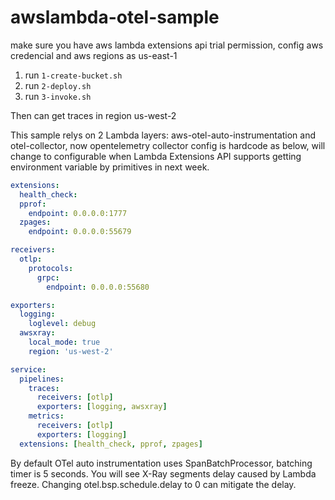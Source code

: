 # awslambda-otel-sample
make sure you have aws lambda extensions api trial permission, config aws credencial and aws regions as us-east-1
1. run `1-create-bucket.sh`
2. run `2-deploy.sh`
3. run `3-invoke.sh`

Then can get traces in region us-west-2

This sample relys on 2 Lambda layers: aws-otel-auto-instrumentation and otel-collector, now opentelemetry collector config is hardcode as below, will change to configurable when Lambda Extensions API supports getting environment variable by primitives in next week.
```yaml
extensions:
  health_check:
  pprof:
    endpoint: 0.0.0.0:1777
  zpages:
    endpoint: 0.0.0.0:55679

receivers:
  otlp:
    protocols:
      grpc:
        endpoint: 0.0.0.0:55680

exporters:
  logging:
    loglevel: debug
  awsxray:
    local_mode: true
    region: 'us-west-2'

service:
  pipelines:
    traces:
      receivers: [otlp]
      exporters: [logging, awsxray]
    metrics:
      receivers: [otlp]
      exporters: [logging]
  extensions: [health_check, pprof, zpages]
```

By default OTel auto instrumentation uses SpanBatchProcessor, batching timer is 5 seconds. You will see X-Ray segments delay caused by Lambda freeze.
Changing otel.bsp.schedule.delay to 0 can mitigate the delay.

